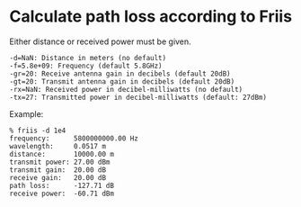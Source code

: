 # Calculate path loss according to Friis

Either distance or received power must be given.

    -d=NaN: Distance in meters (no default)
    -f=5.8e+09: Frequency (default 5.8GHz)
    -gr=20: Receive antenna gain in decibels (default 20dB)
    -gt=20: Transmit antenna gain in decibels (default 20dB)
    -rx=NaN: Received power in decibel-milliwatts (no default)
    -tx=27: Transmitted power in decibel-milliwatts (default: 27dBm)

Example:

    % friis -d 1e4
    frequency:      5800000000.00 Hz
    wavelength:     0.0517 m
    distance:       10000.00 m
    transmit power: 27.00 dBm
    transmit gain:  20.00 dB
    receive gain:   20.00 dB
    path loss:      -127.71 dB
    receive power:  -60.71 dBm
